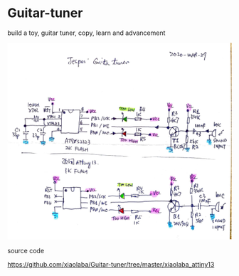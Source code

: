 # Guitar-tuner
build a toy, guitar tuner, copy, learn and advancement  


![xiaolaba_attiny13/xiaolaba_tiny13_guitar_tuner_schematic.jpg](xiaolaba_attiny13/xiaolaba_tiny13_guitar_tuner_schematic.jpg)



source code

https://github.com/xiaolaba/Guitar-tuner/tree/master/xiaolaba_attiny13

